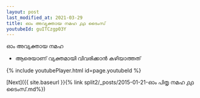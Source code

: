 ```yaml
---
layout: post
last_modified_at: 2021-03-29
title: ഓം അവ്യക്തായ നമഹ ൧൧ ടൈംസ്
youtubeId: guITCzgp03Y
---
```

 
 
 ഓം അവ്യക്തായ നമഹ 
 
 -  ആരെയാണ് വ്യക്തമായി വിവരിക്കാൻ കഴിയാത്തത് 
 
  
 
  
 
 
 
 
 
 


{% include youtubePlayer.html id=page.youtubeId %}
 
[Next]({{ site.baseurl }}{% link  split2/_posts/2015-01-21-ഓം പിതൃ നമഹ ൧൧ ടൈംസ്.md%})
 
